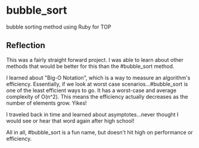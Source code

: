 # bubble_sort
bubble sorting method using Ruby for TOP

<h2>Reflection</h2>
This was a fairly straight forward
project. I was able to learn about other
methods that would be better for this than
the #bubble_sort method. 

I learned about "Big-O Notation", which is a 
way to measure an algorithm's efficiency.
Essentially, if we look at worst case
scenarios...#bubble_sort is one of the 
least efficient ways to go. It has a 
worst-case and average complexity of O(n^2).
This means the efficiency actually decreases
as the number of elements grow. Yikes!

I traveled back in time and learned about
asymptotes...never thought I would see or hear
that word again after high school!

All in all, #bubble_sort is a fun name, but
doesn't hit high on performance or efficiency.